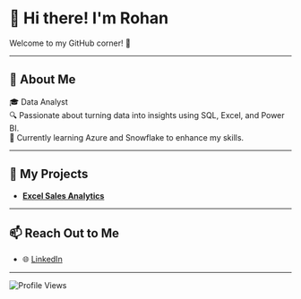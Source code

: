 # 👋 Hi there! I'm Rohan  
Welcome to my GitHub corner! 🌟  

---

## 📝 About Me  
🎓 Data Analyst  
🔍 Passionate about turning data into insights using SQL, Excel, and Power BI.  
🌱 Currently learning Azure and Snowflake to enhance my skills.  

---

## 💼 My Projects  
- **[Excel Sales Analytics](https://github.com/rohankakade1096/Excel-Sales-Analytics)**  

---

## 📫 Reach Out to Me  
- 🌐 [LinkedIn](https://www.linkedin.com/in/rohan-kakade/)  

---

![Profile Views](https://komarev.com/ghpvc/?username=rohankakade1096&color=blue)
